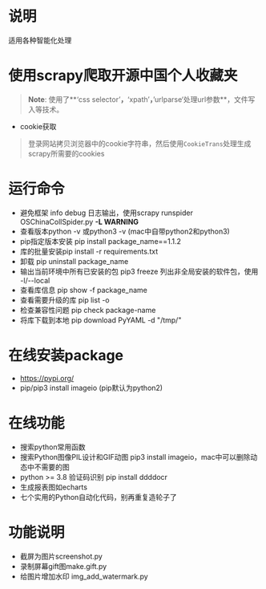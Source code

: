 # 说明
适用各种智能化处理

# 使用scrapy爬取开源中国个人收藏夹


> **Note**: 使用了**‘css selector’**，**‘xpath’**，**’urlparse‘处理url参数**，文件写入等技术。


* cookie获取
> 登录网站拷贝浏览器中的cookie字符串，然后使用<code>CookieTrans</code>处理生成scrapy所需要的cookies


# 运行命令
- 避免框架 info debug 日志输出，使用scrapy runspider OSChinaCollSpider.py **-L WARNING**
- 查看版本python -v 或python3 -v (mac中自带python2和python3)
- pip指定版本安装 pip install package_name==1.1.2
- 库的批量安装pip install -r requirements.txt
- 卸载 pip uninstall package_name
- 输出当前环境中所有已安装的包 pip3 freeze  列出非全局安装的软件包，使用 -l/--local
- 查看库信息 pip show -f package_name
- 查看需要升级的库 pip list -o
- 检查兼容性问题 pip check package-name
- 将库下载到本地 pip download PyYAML  -d "/tmp/"

# 在线安装package
- https://pypi.org/
- pip/pip3 install imageio (pip默认为python2)

# 在线功能
- 搜索python常用函数
- 搜索Python图像PIL设计和GIF动图 pip3 install imageio，mac中可以删除动态中不需要的图
- python >= 3.8 验证码识别 pip install ddddocr
- 生成报表图如echarts
- 七个实用的Python自动化代码，别再重复造轮子了

# 功能说明
- 截屏为图片screenshot.py
- 录制屏幕gift图make.gift.py
- 给图片增加水印 img_add_watermark.py

